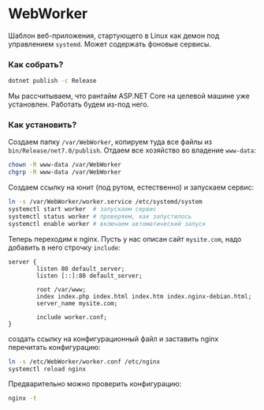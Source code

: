 # WebWorker

Шаблон веб-приложения, стартующего в Linux как демон под управлением `systemd`. Может содержать фоновые сервисы.

### Как собрать?

```sh
dotnet publish -c Release
```

Мы рассчитываем, что рантайм ASP.NET Core на целевой машине уже установлен. Работать будем из-под него.

### Как установить?

Создаем папку `/var/WebWorker`, копируем туда все файлы из `bin/Release/net7.0/publish`. Отдаем все хозяйство во владение `www-data`:

```sh
chown -R www-data /var/WebWorker
chgrp -R www-data /var/WebWorker
```

Создаем ссылку на юнит (под рутом, естественно) и запускаем сервис:

```sh
ln -s /var/WebWorker/worker.service /etc/systemd/system
systemctl start worker  # запускаем сервис
systemctl status worker # проверяем, как запустилось
systemctl enable worker # включаем автоматический запуск
```

Теперь переходим к nginx. Пусть у нас описан сайт `mysite.com`, надо добавить в него строчку `include`:

```nginx configuration
server {
        listen 80 default_server;
        listen [::]:80 default_server;

        root /var/www;
        index index.php index.html index.htm index.nginx-debian.html;
        server_name mysite.com;

        include worker.conf;
}
```

создать ссылку на конфигурационный файл и заставить nginx перечитать конфигурацию:

```sh
ln -s /etc/WebWorker/worker.conf /etc/nginx
systemctl reload nginx
```

Предварительно можно проверить конфигурацию:

```sh
nginx -t
```

